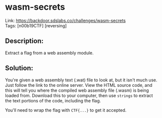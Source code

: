 wasm-secrets
============

Link: https://backdoor.sdslabs.co/challenges/wasm-secrets \
Tags: [n00b19CTF] [reversing]

Description:
------------

Extract a flag from a web assembly module.

Solution:
---------

You're given a web assembly text (.wat) file to look at, but it isn't much use. Just follow the link to the online server. View the HTML source code, and this will tell you where the compiled web assembly file (.wasm) is being loaded from. Download this to your computer, then use `strings` to extract the text portions of the code, including the flag.

You'll need to wrap the flag with `CTF{...}` to get it accepted.
